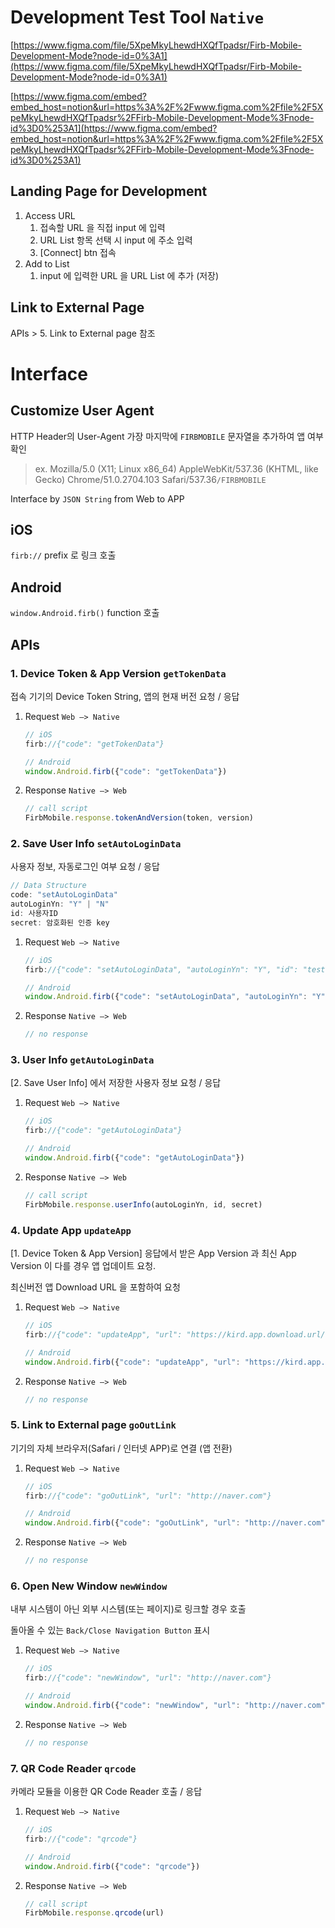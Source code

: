 # Development Test Tool `Native`

[https://www.figma.com/file/5XpeMkyLhewdHXQfTpadsr/Firb-Mobile-Development-Mode?node-id=0%3A1](https://www.figma.com/file/5XpeMkyLhewdHXQfTpadsr/Firb-Mobile-Development-Mode?node-id=0%3A1)

[https://www.figma.com/embed?embed_host=notion&url=https%3A%2F%2Fwww.figma.com%2Ffile%2F5XpeMkyLhewdHXQfTpadsr%2FFirb-Mobile-Development-Mode%3Fnode-id%3D0%253A1](https://www.figma.com/embed?embed_host=notion&url=https%3A%2F%2Fwww.figma.com%2Ffile%2F5XpeMkyLhewdHXQfTpadsr%2FFirb-Mobile-Development-Mode%3Fnode-id%3D0%253A1)

## Landing Page for Development

1. Access URL
    1. 접속할 URL 을 직접 input 에 입력
    2. URL List 항목 선택 시 input 에 주소 입력
    3. [Connect] btn 접속
2. Add to List
    1. input 에 입력한 URL 을 URL List 에 추가 (저장)

## Link to External Page

APIs > 5. Link to External page 참조

# Interface

## Customize User Agent

HTTP Header의 User-Agent 가장 마지막에 `FIRBMOBILE` 문자열을 추가하여 앱 여부 확인

> ex. Mozilla/5.0 (X11; Linux x86_64) AppleWebKit/537.36 (KHTML, like Gecko) Chrome/51.0.2704.103 Safari/537.36`/FIRBMOBILE`

Interface by `JSON String` from Web to APP

## iOS

`firb://` prefix 로 링크 호출

## Android

`window.Android.firb()` function 호출

## APIs

### 1. Device Token & App Version  `getTokenData`

접속 기기의 Device Token String, 앱의 현재 버전 요청 / 응답

1. Request `Web —> Native`

    ```jsx
    // iOS
    firb://{"code": "getTokenData"}

    // Android
    window.Android.firb({"code": "getTokenData"})
    ```

2. Response `Native —> Web`

    ```jsx
    // call script
    FirbMobile.response.tokenAndVersion(token, version)
    ```

### 2. Save User Info  `setAutoLoginData`

사용자 정보, 자동로그인 여부 요청 / 응답

```jsx
// Data Structure
code: "setAutoLoginData"
autoLoginYn: "Y" | "N"
id: 사용자ID
secret: 암호화된 인증 key
```

1. Request `Web —> Native`

    ```jsx
    // iOS
    firb://{"code": "setAutoLoginData", "autoLoginYn": "Y", "id": "test001", "secret": "4O2YDhbHf2IdL+hpm/1+ww=="}

    // Android
    window.Android.firb({"code": "setAutoLoginData", "autoLoginYn": "Y", "id": "test001", "secret": "4O2YDhbHf2IdL+hpm/1+ww=="})
    ```

2. Response `Native —> Web`

    ```jsx
    // no response
    ```

### 3. User Info  `getAutoLoginData`

[2. Save User Info] 에서 저장한 사용자 정보 요청 / 응답

1. Request `Web —> Native`

    ```jsx
    // iOS
    firb://{"code": "getAutoLoginData"}

    // Android
    window.Android.firb({"code": "getAutoLoginData"})
    ```

2. Response `Native —> Web`

    ```jsx
    // call script
    FirbMobile.response.userInfo(autoLoginYn, id, secret)
    ```

### 4. Update App  `updateApp`

[1. Device Token & App Version] 응답에서 받은 App Version 과 최신 App Version 이 다를 경우 앱 업데이트 요청.

최신버전 앱 Download URL 을 포함하여 요청

1. Request `Web —> Native`

    ```jsx
    // iOS
    firb://{"code": "updateApp", "url": "https://kird.app.download.url/kird.plist"}

    // Android
    window.Android.firb({"code": "updateApp", "url": "https://kird.app.download.url/kird.apk"})
    ```

2. Response `Native —> Web`

    ```jsx
    // no response
    ```

### 5. Link to External page  `goOutLink`

기기의 자체 브라우저(Safari / 인터넷 APP)로 연결 (앱 전환)


1. Request `Web —> Native`

    ```jsx
    // iOS
    firb://{"code": "goOutLink", "url": "http://naver.com"}

    // Android
    window.Android.firb({"code": "goOutLink", "url": "http://naver.com"})
    ```

2. Response `Native —> Web`

    ```jsx
    // no response
    ```

### 6. Open New Window  `newWindow`

내부 시스템이 아닌 외부 시스템(또는 페이지)로 링크할 경우 호출

돌아올 수 있는 `Back/Close Navigation Button` 표시

1. Request `Web —> Native`

    ```jsx
    // iOS
    firb://{"code": "newWindow", "url": "http://naver.com"}

    // Android
    window.Android.firb({"code": "newWindow", "url": "http://naver.com"})
    ```

2. Response `Native —> Web`

    ```jsx
    // no response
    ```

### 7. QR Code Reader  `qrcode`

카메라 모듈을 이용한 QR Code Reader 호출 / 응답

1. Request `Web —> Native`

    ```jsx
    // iOS
    firb://{"code": "qrcode"}

    // Android
    window.Android.firb({"code": "qrcode"})
    ```

2. Response `Native —> Web`

    ```jsx
    // call script
    FirbMobile.response.qrcode(url)
    ```
